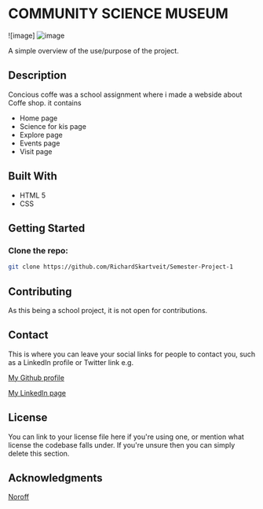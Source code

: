 # COMMUNITY SCIENCE MUSEUM

![image] ![image](https://github.com/RichardSkartveit/Semester-Project-1/assets/114581981/3e9fefab-d597-47f8-bbaa-3ccd8cf8ba10)


A simple overview of the use/purpose of the project.

## Description

Concious coffe was a school assignment where i made a webside about Coffe shop.
it contains

-  Home page
-  Science for kis page
-  Explore page
-  Events page
-  Visit page

## Built With
- HTML 5
- CSS

## Getting Started

### Clone the repo:

```bash
git clone https://github.com/RichardSkartveit/Semester-Project-1
```

## Contributing

As this being a school project, it is not open for contributions.
## Contact

This is where you can leave your social links for people to contact you, such as a LinkedIn profile or Twitter link e.g.

[My Github profile](https://github.com/RichardSkartveit)

[My LinkedIn page](https://www.linkedin.com/in/richard-skartveit-86913b1ba/)

## License

You can link to your license file here if you're using one, or mention what license the codebase falls under. If you're unsure then you can simply delete this section.

## Acknowledgments

[Noroff](www.noroff.no)
